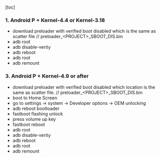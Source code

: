[toc]

### 1. Android P + Kernel-4.4 or Kernel-3.18

+ download preloader with verified boot disabled which is the same as scatter file // preloader\_\<PROJECT>_SBOOT_DIS.bin
+ adb root
+ adb disable-verity
+ adb reboot
+ adb root
+ adb remount

### 3. Android P + Kernel-4.9 or after

+ download preloader with verified boot disabled which location is the same as scatter file. // preloader\_\<PROJECT>_SBOOT_DIS.bin
+ boot to Home Screen
+ go to settings -> system -> Developer options -> OEM unlocking
+ adb reboot bootloader
+ fastboot flashing unlock
+ press volume up key
+ fastboot reboot
+ adb root
+ adb disable-verity
+ adb reboot
+ adb root
+ adb remount